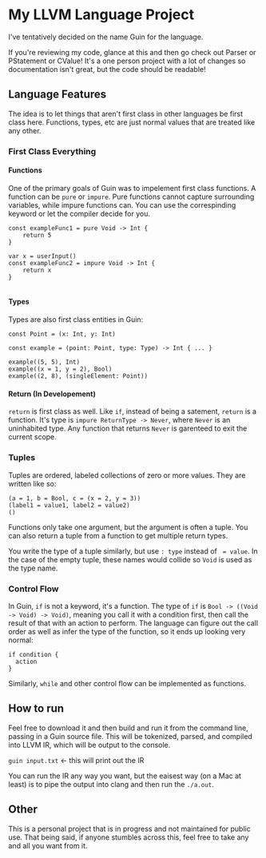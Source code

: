 # My LLVM Language Project

I've tentatively decided on the name Guin for the language.

If you're reviewing my code, glance at this and then go check out Parser or PStatement or CValue!
It's a one person project with a lot of changes so documentation isn't great, but the code should be readable!

## Language Features

The idea is to let things that aren't first class in other languages be first class here.
Functions, types, etc are just normal values that are treated like any other. 

### First Class Everything

#### Functions

One of the primary goals of Guin was to impelement first class functions.
A function can be `pure` or `impure`. 
Pure functions cannot capture surrounding variables, while impure functions can.
You can use the correspinding keyword or let the compiler decide for you.

```
const exampleFunc1 = pure Void -> Int {
    return 5
}

var x = userInput()
const exampleFunc2 = impure Void -> Int {
    return x
}


```
#### Types

Types are also first class entities in Guin:

```
const Point = (x: Int, y: Int)

const example = (point: Point, type: Type) -> Int { ... }

example((5, 5), Int)
example((x = 1, y = 2), Bool)
example((2, 8), (singleElement: Point))
```

#### Return (In Developement)

`return` is first class as well.
Like `if`, instead of being a satement, `return` is a function.
It's type is `impure ReturnType -> Never`, where `Never` is an uninhabited type.
Any function that returns `Never` is garenteed to exit the current scope.

### Tuples

Tuples are ordered, labeled collections of zero or more values.
They are written like so:

```
(a = 1, b = Bool, c = (x = 2, y = 3))
(label1 = value1, label2 = value2)
()
```
Functions only take one argument, but the argument is often a tuple.
You can also return a tuple from a function to get multiple return types.

You write the type of a tuple similarly, but use `: type` instead of ` = value`.
In the case of the empty tuple, these names would collide so `Void` is used as the type name.



### Control Flow

In Guin, `if` is not a keyword, it's a function. 
The type of `if` is `Bool -> ((Void -> Void) -> Void)`, meaning you call it with a condition first, then call the result of that with an action to perform.
The language can figure out the call order as well as infer the type of the function, so it ends up looking very normal:

```
if condition {
  action
}

```

Similarly, `while` and other control flow can be implemented as functions.

## How to run

Feel free to download it and then build and run it from the command line, passing in a Guin source file.  This will be tokenized, parsed, and compiled into LLVM IR, which will be output to the console.

`guin input.txt` <- this will print out the IR

You can run the IR any way you want, but the eaisest way (on a Mac at least) is to pipe the output into clang and then run the `./a.out`.

## Other


This is a personal project that is in progress and not maintained for public use. That being said, if anyone stumbles across this, feel free to take any and all you want from it.

